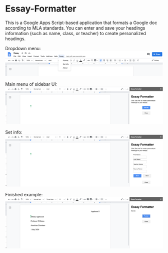 # Essay-Formatter
This is a Google Apps Script-based application that formats a Google doc according to MLA standards. 
You can enter and save your headings information (such as name, class, or teacher) to create personalized headings.

Dropdown menu:
![Image of dropdown](/assets/dropdown.png)

Main menu of sidebar UI:
![Image of sidebar](/assets/menu.png)

Set info:
![Image of set info](/assets/set_info.png)

Finished example:
![Image of formatted example](/assets/example.png)
